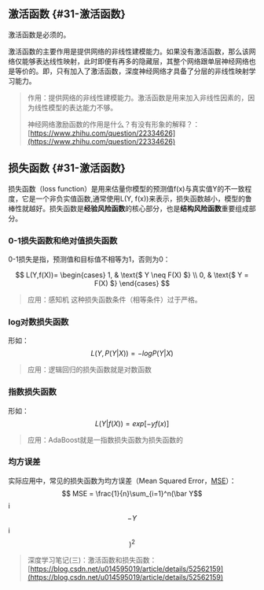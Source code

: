 ## 激活函数 {#31-激活函数}

激活函数是必须的。

激活函数的主要作用是提供网络的非线性建模能力。如果没有激活函数，那么该网络仅能够表达线性映射，此时即便有再多的隐藏层，其整个网络跟单层神经网络也是等价的。即，只有加入了激活函数，深度神经网络才具备了分层的非线性映射学习能力。

> 作用：提供网络的非线性建模能力。激活函数是用来加入非线性因素的，因为线性模型的表达能力不够。
>
> 神经网络激励函数的作用是什么？有没有形象的解释？：[https://www.zhihu.com/question/22334626](https://www.zhihu.com/question/22334626)

## 损失函数 {#31-激活函数}

损失函数（loss function）是用来估量你模型的预测值f\(x\)与真实值Y的不一致程度，它是一个非负实值函数,通常使用L\(Y, f\(x\)\)来表示，损失函数越小，模型的鲁棒性就越好。损失函数是**经验风险函数**的核心部分，也是**结构风险函数**重要组成部分。

### **0-1损失函数和绝对值损失函数**
0-1损失是指，预测值和目标值不相等为1，否则为0：

$$ L(Y,f(X))= \begin{cases} 1, & \text{$ Y \neq F(X) $} \\ 0, & \text{$ Y = F(X) $} \end{cases} $$


> 应用：感知机
> 这种损失函数条件（相等条件）过于严格。

### log对数损失函数
形如：
$$ L(Y,P(Y|X)) = -logP(Y|X) $$

> 应用：逻辑回归的损失函数就是对数函数

### 指数损失函数 
形如：
$$ L(Y|f(X))=exp[−yf(x)] $$

> 应用：AdaBoost就是一指数损失函数为损失函数的

### 均方误差

实际应用中，常见的损失函数为均方误差（Mean Squared Error，[MSE](https://en.wikipedia.org/wiki/Mean_squared_error)）：
$$ MSE = \frac{1}{n}\sum_{i=1}^n(\bar Y$$i$$ - Y$$i$$)^2   $$



> 深度学习笔记\(三\)：激活函数和损失函数：[https://blog.csdn.net/u014595019/article/details/52562159](https://blog.csdn.net/u014595019/article/details/52562159)



